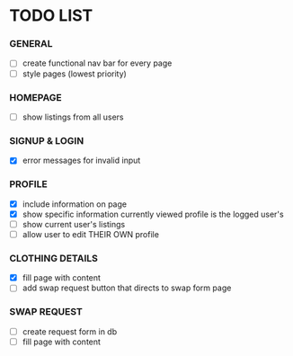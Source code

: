 # TODO LIST
### GENERAL
- [ ] create functional nav bar for every page
- [ ] style pages (lowest priority)

### HOMEPAGE
- [ ] show listings from all users

### SIGNUP & LOGIN
- [x] error messages for invalid input

### PROFILE
- [x] include information on page
- [x] show specific information currently viewed profile is the logged user's
- [ ] show current user's listings
- [ ] allow user to edit THEIR OWN profile

### CLOTHING DETAILS
- [x] fill page with content
- [ ] add swap request button that directs to swap form page

### SWAP REQUEST
- [ ] create request form in db
- [ ] fill page with content